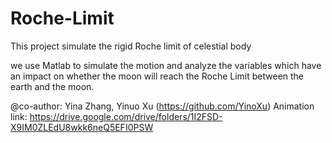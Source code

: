 # Roche-Limit
This project simulate the rigid Roche limit of celestial body

we use Matlab to simulate the motion and analyze the variables which have an impact on whether the moon will reach the Roche Limit between the earth and the moon.

@co-author: Yina Zhang, Yinuo Xu (https://github.com/YinoXu)
Animation link: https://drive.google.com/drive/folders/1I2FSD-X9IM0ZLEdU8wkk6neQ5EFI0PSW
